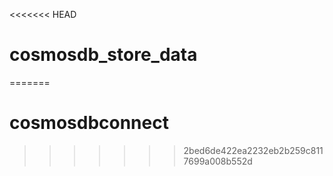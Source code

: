 <<<<<<< HEAD
# cosmosdb_store_data
=======
# cosmosdbconnect
>>>>>>> 2bed6de422ea2232eb2b259c8117699a008b552d
